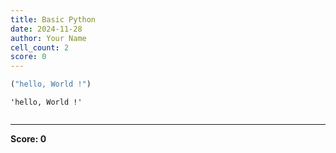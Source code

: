 ```yaml
---
title: Basic Python
date: 2024-11-28
author: Your Name
cell_count: 2
score: 0
---
```


```python
("hello, World !")
```




    'hello, World !'




```python

```


---
**Score: 0**
